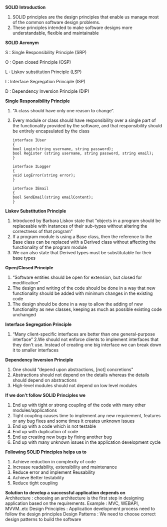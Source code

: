 **SOLID Introduction** 

1. SOLID principles are the design principles that enable us manage most of the common software design problems.
2. These principles intended to make software designs more understandable, flexible and maintainable



**SOLID Acronym** 

S : Single Responsibility Principle (SRP) 

O : Open closed Principle (OSP) 

L :  Liskov substitution Principle (LSP) 

I  :  Interface Segregation Principle (ISP) 

D : Dependency Inversion Principle (DIP)

**Single Responsibility Principle** 
1. "A class should have only one reason to change”.
2. Every module or class should have responsibility over a single part of the functionality provided by the software, and that responsibility should be entirely encapsulated by the class

       interface IUser
       {
       bool Login(string username, string password);
       bool Register (string username, string password, string email);
       }
       
       interface ILogger
       {
       void LogError(string error);
       }
       
       interface IEmail
       {
       bool SendEmail(string emailContent);
       }

**Liskov Substitution Principle** 
1. Introduced by Barbara Liskov state that “objects in a program should be replaceable with instances of their sub-types without altering the correctness of that program”
2. If a program module is using a Base class, then the reference to the Base class can be replaced with a Derived class without affecting the functionality of the program module
3. We can also state that Derived types must be substitutable for their base types

**Open/Closed Principle** 
1. “Software entities should be open for extension, but closed for modification”
2. The design and writing of the code should be done in a way that new functionality should be added with minimum changes in the existing code 
3. The design should be done in a way to allow the adding of new functionality as new classes, keeping as much as possible existing code unchanged

**Interface Segregation Principle** 
1. “Many client-specific interfaces are better than one general-purpose interface”
2.We should not enforce clients to implement interfaces that they don't use. Instead of creating one big interface we can break down it to smaller interfaces

**Dependency Inversion Principle** 
1. One should “depend upon abstractions, [not] concretions"
2. Abstractions should not depend on the details whereas the details should depend on abstractions
3. High-level modules should not depend on low level modules 

**If we don’t follow SOLID Principles we**  
1. End up with tight or strong coupling of the code with many other modules/applications
2. Tight coupling causes time to implement any new requirement, features or any bug fixes and some times it creates unknown issues
3. End up with a code which is not testable
4. End up with duplication of code
5. End up creating new bugs by fixing another bug
6. End up with many unknown issues in the application development cycle

**Following SOLID Principles helps us to**  
1. Achieve reduction in complexity of code
2. Increase readability, extensibility and maintenance
3. Reduce error and implement Reusability
4. Achieve Better testability
5. Reduce tight coupling

**Solution to develop a successful application depends on**  
Architecture : choosing an architecture is the first step in designing application based on the requirements. Example : MVC, WEBAPI, MVVM..etc
Design Principles : Application development process need to follow the design principles
Design Patterns : We need to choose correct design patterns to build the software
